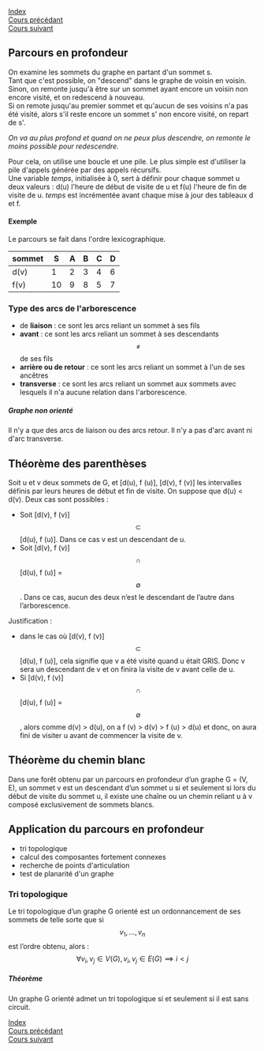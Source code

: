 <script type="text/javascript" src="https://cdnjs.cloudflare.com/ajax/libs/mathjax/2.7.7/latest.js?config=TeX-MML-AM_CHTML"></script>  
<link rel="stylesheet" type="text/css" href="https://tikzjax.com/v1/fonts.css">  
<script src="https://tikzjax.com/v1/tikzjax.js"></script>

[Index](./index.md)  
[Cours précédant](./cours_2.md)  
[Cours suivant](./cours_4.md)

## Parcours en profondeur
On examine les sommets du graphe en partant d'un sommet s.  
Tant que c'est possible, on "descend" dans le graphe de voisin en voisin. Sinon, on remonte jusqu'à être sur un sommet ayant encore un voisin non encore visité, et on redescend à nouveau.  
Si on remote jusqu'au premier sommet et qu'aucun de ses voisins n'a pas été visité, alors s'il reste encore un sommet s' non encore visité, on repart de s'.

*On va au plus profond et quand on ne peux plus descendre, on remonte le moins possible pour redescendre.*  

Pour cela, on utilise une boucle et une pile. Le plus simple est d'utiliser la pile d'appels générée par des appels récursifs.  
Une variable *temps*, initialisée à 0, sert à définir pour chaque sommet u deux valeurs : d(u) l'heure de début de visite de u et f(u) l'heure de fin de visite de u. *temps* est incrémentée avant chaque mise à jour des tableaux d et f.

#### Exemple

<script type="text/tikz">
\begin{tikzpicture}
	\tikzstyle{sommet}=[circle, draw=black!50,  thick]
	\node[sommet] (S) at (0,2) {$S$};
	\node[sommet] (A) at (2,2) {$A$}
		edge node {} (S);
	\node[sommet] (B) at (2,0) {$B$}
		edge node {} (S)
		edge node {} (A);
	\node[sommet] (C) at (0,0) {$C$}
		edge node {} (S)
		edge node {} (B);
	\node[sommet] (D) at (4,1) {$D$}
		edge node {} (A)
		edge node {} (B);

\end{tikzpicture}
</script>

Le parcours se fait dans l'ordre lexicographique.  

|sommet|S|A|B|C|D|
|--------|-|-|-|-|-|
|d(v)    |1 |2|3|4|6|
|f(v)    |10|9|8|5|7|


### Type des arcs de l'arborescence
- de **liaison** : ce sont les arcs reliant un sommet à ses fils
- **avant** : ce sont les arcs reliant un sommet à ses descendants $$\neq$$ de ses fils
- **arrière ou de retour** : ce sont les arcs reliant un sommet à l'un de ses ancêtres
- **transverse** : ce sont les arcs reliant un sommet aux sommets avec lesquels il n'a aucune relation dans l'arborescence.

##### Graphe non orienté
Il n'y a que des arcs de liaison ou des arcs retour. Il n'y a pas d'arc avant ni d'arc transverse.

## Théorème des parenthèses

Soit u et v deux sommets de G, et [d(u), f (u)], [d(v), f (v)] les intervalles définis par leurs heures de début et fin de visite. On suppose que d(u) < d(v). Deux cas sont possibles :  
- Soit [d(v), f (v)] $$\subset$$ [d(u), f (u)]. Dans ce cas v est un descendant de u.
- Soit [d(v), f (v)] $$\cap$$ [d(u), f (u)] = $$\emptyset $$. Dans ce cas, aucun des deux n’est le descendant de l’autre dans l’arborescence.

Justification :
- dans le cas où [d(v), f (v)] $$\subset$$ [d(u), f (u)], cela signifie que v a été visité quand u était GRIS. Donc v sera un descendant de v et on finira la visite de v avant celle de u.
- Si [d(v), f (v)] $$\cap$$ [d(u), f (u)] = $$\emptyset$$, alors comme d(v) > d(u), on a f (v) > d(v) > f (u) > d(u) et donc, on aura fini de visiter u avant de commencer la visite de v.

## Théorème du chemin blanc

Dans une forêt obtenu par un parcours en profondeur d’un graphe G = (V, E), un sommet v est un descendant d’un sommet u si et seulement si lors du début de visite du sommet u, il existe une chaîne ou un chemin reliant u à v composé exclusivement de sommets blancs.

## Application du parcours en profondeur

- tri topologique
- calcul des composantes fortement connexes
- recherche de points d'articulation
- test de planarité d'un graphe

### Tri topologique

Le tri topologique d’un graphe G orienté est un ordonnancement de ses sommets de telle sorte que si $$v_1, ..., v_n$$ est l’ordre obtenu, alors : $$\forall v_i, v_j \in V(G), v_i, v_j \in E(G) \implies i < j$$

##### Théorème
Un graphe G orienté admet un tri topologique si et seulement si il est sans circuit.

[Index](./index.md)  
[Cours précédant](./cours_2.md)  
[Cours suivant](./cours_4.md)
